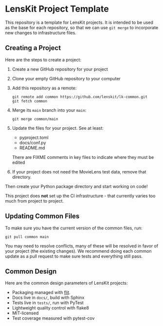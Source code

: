 # LensKit Project Template

This repository is a template for LensKit projects.  It is intended to be used
as the base for each repository, so that we can use `git merge` to incorporate
new changes to infrastructure files.

## Creating a Project

Here are the steps to create a project:

1.  Create a new GitHub repository for your project
2.  Clone your empty GitHub repository to your computer
3.  Add this repository as a remote:
   
        git remote add common https://github.com/lenskit/lk-common.git
        git fetch common

4.  Merge its `main` branch into your `main`:

        git merge common/main

5.  Update the files for your project.  See at least:

    - pyproject.toml
    - docs/conf.py
    - README.md

    There are FIXME comments in key files to indicate where they must be edited

6.  If your project does not need the MovieLens test data, remove that directory.

Then create your Python package directory and start working on code!

This project does **not** set up the CI infrastructure - that currently varies
too much from project to project.

## Updating Common Files

To make sure you have the current version of the common files, run:

    git pull common main

You may need to resolve conflicts, many of these will be resolved in favor of your
project (the existing changes).  We recommend doing each common update as a pull
request to make sure tests and everything still pass.

## Common Design

Here are the common design parameters of LensKit projects:

- Packaging managed with [flit](https://flit.pypa.io/en/latest/).
- Docs live in `docs/`, build with Sphinx
- Tests live in `tests/`, run with PyTest
- Lightweight quality control with flake8
- MIT-licensed
- Test coverage measured with pytest-cov
